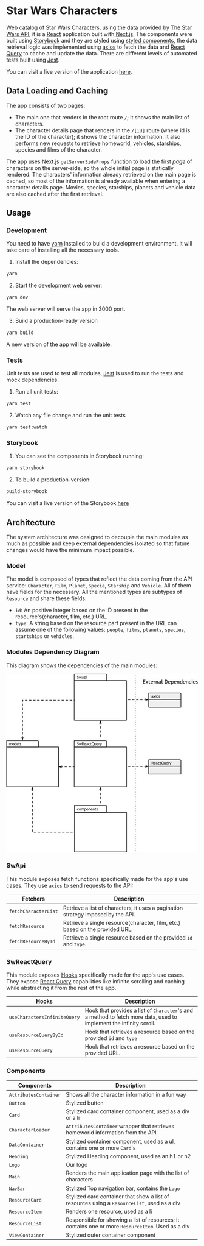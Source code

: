 # Star Wars Characters

Web catalog of Star Wars Characters, using the data provided by [The Star Wars API](https://swapi.dev/), it is a [React](https://reactjs.org/) application built with [Next.js](https://nextjs.org/).
The components were built using [Storybook](https://storybook.js.org/) and they are styled using [styled components](https://styled-components.com/), the data retrieval logic was implemented using [axios](https://github.com/axios/axios) to fetch the data and [React Query](https://react-query.tanstack.com/) to cache and update the data.
There are different levels of automated tests built using [Jest](https://jestjs.io/).

You can visit a live version of the application [here](https://swapi-typescript.vercel.app/).

## Data Loading and Caching

The app consists of two pages:

- The main one that renders in the root route `/`; it shows the main list of characters.
- The character details page that renders in the `/[id]` route (where id is the ID of the character); it shows the character information. It also performs new requests to retrieve homeworld, vehicles, starships, species and films of the character.

The app uses Next.js `getServerSideProps` function to load the first _page_ of characters on the server-side, so the whole initial page is statically rendered. The characters' information already retrieved on the main page is cached, so most of the information is already available when entering a character details page. Movies, species, starships, planets and vehicle data are also cached after the first retrieval.

## Usage

### Development

You need to have [yarn](https://yarnpkg.com/) installed to build a development environment. It will take care of installing all the necessary tools.

1. Install the dependencies:
```sh
yarn
```

2. Start the development web server:
```sh
yarn dev
```

The web server will serve the app in 3000 port.

3. Build a production-ready version
```sh
yarn build
```

A new version of the app will be available.

### Tests

Unit tests are used to test all modules, [Jest](https://jestjs.io/) is used to run the tests and mock dependencies.

1. Run all unit tests:
```sh
yarn test
```

2. Watch any file change and run the unit tests

```sh
yarn test:watch
```

### Storybook

1. You can see the components in Storybook running:
```sh
yarn storybook
```

2. To build a production-version:
```sh
build-storybook
```

You can visit a live version of the Storybook [here](https://lotofcaffeine.github.io/swapi-typescript)

## Architecture

The system architecture was designed to decouple the main modules as much as possible and keep external dependencies isolated so that future changes would have the minimum impact possible.

### Model

The model is composed of types that reflect the data coming from the API service: `Character`, `Film`, `Planet`, `Specie`, `Starship` and `Vehicle`. All of them have fields for the necessary.
All the mentioned types are subtypes of `Resource` and share these fields:
- `id`: An positive integer based on the ID present in the resource's(character, film, etc.) URL.
- `type`: A string based on the resource part present in the URL can assume one of the following values: `people`, `films`, `planets`, `species`, `startships` or `vehicles`.

### Modules Dependency Diagram

This diagram shows the dependencies of the main modules:

![Emails Editor Component](/images/modules-dependency-diagram.jpg)

### SwApi

This module exposes fetch functions specifically made for the app's use cases. They use `axios` to send requests to the API:

| Fetchers | Description |
| --- | ---|
| `fetchCharacterList` | Retrieve a list of characters, it uses a pagination strategy imposed by the API. |
| `fetchResource` | Retrieve a single resource(character, film, etc.) based on the provided URL. |
| `fetchResourceById` | Retrieve a single resource based on the provided `id` and `type`. |

### SwReactQuery

This module exposes [Hooks](https://reactjs.org/docs/hooks-intro.html) specifically made for the app's use cases. They expose [React Query](https://react-query.tanstack.com/) capabilities like infinite scrolling and caching while abstracting it from the rest of the app.

| Hooks | Description |
| --- | ---|
| `useCharactersInfiniteQuery` | Hook that provides a list of `Character`'s and a method to fetch more data, used to implement the infinity scroll. |
| `useResourceQueryById` | Hook that retrieves a resource based on the provided `id` and `type` |
| `useResourceQuery` | Hook that retrieves a resource based on the provided URL. |

### Components

| Components | Description |
| --- | ---|
| `AttributesContainer` | Shows all the character information in a fun way |
| `Button` | Stylized button |
| `Card` | Stylized card container component, used as a div or a li |
| `CharacterLoader` | `AttributesContainer` wrapper that retrieves homeworld information from the API |
| `DataContainer` | Stylized container component, used as a ul, contains one or more `Card`'s |
| `Heading` | Stylized Heading component, used as an h1 or h2 |
| `Logo` | Our logo |
| `Main` | Renders the main application page with the list of characters |
| `NavBar` | Stylized Top navigation bar, contains the `Logo` |
| `ResourceCard` | Stylized card container that show a list of resources using a `ResourceList`, used as a div  |
| `ResourceItem` | Renders one resource, used as a li |
| `ResourceList` | Responsible for showing a list of resources; it contains one or more `ResourceItem`. Used as a div |
| `ViewContainer` | Stylized outer container component |
